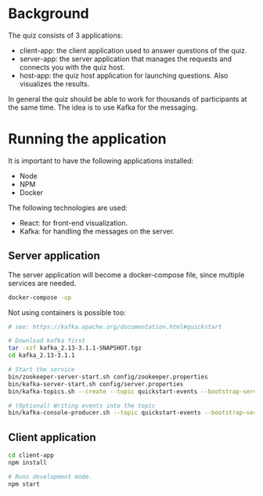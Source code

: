 # Background

The quiz consists of 3 applications:
* client-app: the client application used to answer questions of the quiz.
* server-app: the server application that manages the requests and connects you with the quiz host.
* host-app: the quiz host application for launching questions. Also visualizes the results.

In general the quiz should be able to work for thousands of participants at the same time. The idea is to use Kafka for the messaging.

# Running the application

It is important to have the following applications installed:
* Node
* NPM
* Docker

The following technologies are used:
* React: for front-end visualization.
* Kafka: for handling the messages on the server.

## Server application

The server application will become a docker-compose file, since multiple services are needed.

```bash
docker-compose -up
```

Not using containers is possible too:
```bash
# see: https://kafka.apache.org/documentation.html#quickstart

# Download kafka first
tar -xzf kafka_2.13-3.1.1-SNAPSHOT.tgz
cd kafka_2.13-3.1.1

# Start the service
bin/zookeeper-server-start.sh config/zookeeper.properties
bin/kafka-server-start.sh config/server.properties
bin/kafka-topics.sh --create --topic quickstart-events --bootstrap-server localhost:9092

# (Optional) Writing events into the topic
bin/kafka-console-producer.sh --topic quickstart-events --bootstrap-server localhost:9092
```

## Client application

```bash
cd client-app
npm install

# Runs development mode.
npm start
```